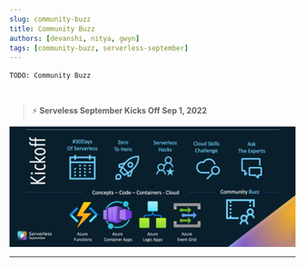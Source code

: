 ```yaml
---
slug: community-buzz
title: Community Buzz
authors: [devanshi, nitya, gwyn]
tags: [community-buzz, serverless-september]
---
```


`TODO: Community Buzz`

<br/>

> ⚡️ **Serveless September Kicks Off Sep 1, 2022**

![Campaign](../static/img/banners/post-kickoff.png)

---